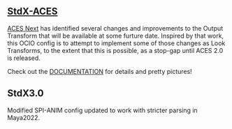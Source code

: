 <h2><a href="https://github.com/sharktacos/OpenColorIO-configs/tree/main/StdX_ACES">StdX-ACES</a></h2>

[ACES Next](https://community.acescentral.com/c/aces-development-acesnext/67) has identified several changes and improvements to the Output Transform that will be available at some furture date. Inspired by that work,  this OCIO config is to attempt to implement some of those changes as Look Transforms, to the extent that this is possible, as a stop-gap until ACES 2.0 is released.

  Check out the [DOCUMENTATION](https://github.com/sharktacos/OpenColorIO-configs/tree/main/StdX_ACES) for details and pretty pictures! 


<h2>StdX3.0</h2>
Modified SPI-ANIM config updated to work with stricter parsing in Maya2022.

